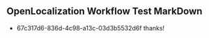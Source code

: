 ## OpenLocalization Workflow Test MarkDown
* 67c317d6-836d-4c98-a13c-03d3b5532d6f thanks!

<!--HONumber=Feb17_HO2-->


